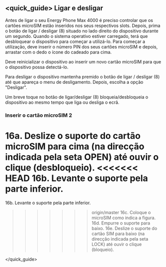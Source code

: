 ## <quick_guide> Ligar e desligar

Antes de ligar o seu Energy Phone Max 4000 é preciso controlar que os cartões microSIM estão inseridos nos seus respectivos slots. Depois, prima o botão de ligar / desligar (8) situado no lado direito do dispositivo durante um segundo.  Quando o sistema operativo estiver carregado, terá que desbloquear o dispositivo para começar a utilizá-lo.  Para começar a utilização, deve inserir o número PIN dos seus cartões microSIM e depois, arrastar com o dedo o ícone do cadeado para cima.

Deve reinicializar o dispositivo ao inserir um novo cartão microSIM para que o dispositivo possa detectá-lo.

Para desligar o dispositivo mantenha premido o botão de ligar / desligar (8) até que apareça o menu de desligamento. Depois, escolha a opção "Desligar".

Um breve toque no botão de ligar/desligar (8) bloqueia/desbloqueia o dispositivo ao mesmo tempo que liga ou desliga o ecrã.

### Inserir o cartão microSIM 2

16a. Deslize o suporte do cartão microSIM para cima (na direcção indicada pela seta OPEN) até ouvir o clique (desbloqueio).
<<<<<<< HEAD
16b. Levante o suporte pela parte inferior.
=======
16b. Levante o suporte pela parte inferior. 
>>>>>>> origin/master
16c. Coloque o microSIM como indica a figura.
16d. Empurre o suporte para baixo.
16e. Deslize o suporte do cartão SIM para baixo (na direcção indicada pela seta LOCK) até ouvir o clique (bloqueio).

</quick_guide>
